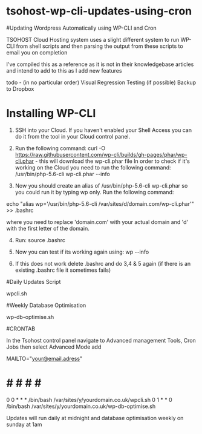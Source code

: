 # tsohost-wp-cli-updates-using-cron
#Updating Wordpress Automatically using WP-CLI and Cron

TSOHOST Cloud Hosting system uses a slight different system to run WP-CLI from shell scripts and then parsing the output from these scripts to email you on completion

I've compiled this as a reference as it is not in their knowledgebase articles and intend to add to this as I add new features

todo - (in no particular order)
Visual Regression Testing (if possible)
Backup to Dropbox


# Installing WP-CLI 

1. SSH into your Cloud. If you haven't enabled your Shell Access you can do it from the tool in your Cloud control panel.
2. Run the following command:
curl -O https://raw.githubusercontent.com/wp-cli/builds/gh-pages/phar/wp-cli.phar   -  this will download the wp-cli.phar file
In order to check if it's working on the Cloud you need to run the following command:
/usr/bin/php-5.6-cli wp-cli.phar --info

3. Now you should create an alias of /usr/bin/php-5.6-cli wp-cli.phar so you could run it by typing wp only.
Run the following command:

echo "alias wp='/usr/bin/php-5.6-cli /var/sites/d/domain.com/wp-cli.phar'" >> .bashrc  

where you need to replace 'domain.com' with your actual domain and 'd' with the first letter of the domain.

4. Run: source .bashrc

5. Now you can test if its working again using: wp --info

6. If this does not work delete .bashrc and do 3,4 & 5 again (if there is an existing .bashrc file it sometimes fails)

#Daily Updates Script

wpcli.sh

#Weekly Database Optimisation

wp-db-optimise.sh

#CRONTAB

In the Tsohost control panel navigate to Advanced management Tools, Cron Jobs
then select Advanced Mode
add

MAILTO="your@email.adress"
# # # # # #
0 0 * * * /bin/bash /var/sites/y/yourdomain.co.uk/wpcli.sh
0 1 * * 0 /bin/bash /var/sites/y/yourdomain.co.uk/wp-db-optimise.sh

Updates will run daily at midnight and database optimisation weekly on sunday at 1am
